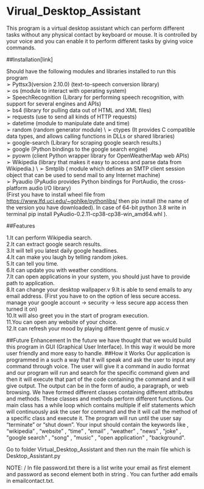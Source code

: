 
# Virual_Desktop_Assistant
This program is a virtual desktop assistant which can perform different tasks without any physical contact by keyboard or mouse. It is controlled by your voice and you can enable it to perform different tasks by giving voice commands.

##Installation[link]

Should have the following modules and libraries installed to run this program<br/>
➢ Pyttsx3(version 2.10.0) (text-to-speech conversion library)<br/>
➢ os (module to interact with operating system)<br/>
➢ SpeechRecognition (Library for performing speech recognition, with support for several engines and APIs)<br/>
➢ bs4 (library for pulling data out of HTML and XML files)<br/>
➢ requests (use to send all kinds of HTTP requests)<br/>
➢ datetime (module to manipulate date and time)<br/>
➢ random (random generator module) \ 
➢ ctypes (It provides C compatible data types, and allows calling functions in DLLs or shared libraries)<br/>
➢ google-search (Library for scraping google search results.)<br/>
➢ google (Python bindings to the google search engine)<br/>
➢ pyowm (client Python wrapper library for OpenWeatherMap web APIs)<br/>
➢ Wikipedia (library that makes it easy to access and parse data from Wikipedia.) \ ➢ Smtplib ( module which defines an SMTP client session object that can be used to send mail to any Internet machine)<br/>
➢ Pyaudio (PyAudio provides Python bindings for PortAudio, the cross-platform audio I/O library)<br/>
(First you have to install wheel file from https://www.lfd.uci.edu/~gohlke/pythonlibs/ then pip install (the name of the version you have downloaded). In case of 64-bit python 3.8 write in terminal pip install PyAudio-0.2.11-cp38-cp38-win_amd64.whl ).<br/>

##Features

1.It can perform Wikipedia search.<br/>
2.It can extract google search results.<br/>
3.It will tell you latest daily google headlines.<br/>
4.It can make you laugh by telling random jokes.<br/>
5.It can tell you time.<br/>
6.It can update you with weather conditions.<br/>
7.It can open applications in your system, you should just have to provide path to application.<br/>
8.It can change your desktop wallpaper.v
9.It is able to send emails to any email address. (First you have to on the option of less secure access. manage your google account -> security -> less secure app access then turned it on)<br/>
10.It will also greet you in the start of program execution.<br/>
11.You can open any website of your choice.<br/>
12.It can refresh your mood by playing different genre of music.v

##Future Enhancement
In the future we have thought that we would build this program in GUI (Graphical User Interface). In this way it would be more user friendly and more easy to handle.
##How it Works
Our application is programmed in a such a way that it will speak and ask the user to input any command through voice. The user will give it a command in audio format and our program will run and search for the specific command given and then it will execute that part of the code containing the command and it will give output. The output can be in the form of audio, a paragraph, or web browsing. We have formed different classes containing different attributes and methods. These classes and methods perform different functions. Our main class has a while loop which contains multiple if elif statements which will continuously ask the user for command and the it will call the method of a specific class and execute it. The program will run until the user say “terminate” or “shut down”. Your input should contain the keywords like , “wikipedia” , “website” , “time” , “email” , “weather" , "news" , "joke" , "google search" , "song" , "music" , "open application" , "background".

Go to folder Virtual_Desktop_Assistant and then run the main file which is Desktop_Assistant.py

NOTE: / In file password.txt there is a list write your email as first element and password as second element both in string . You can further add emails in emailcontact.txt.
